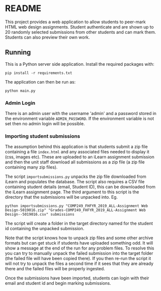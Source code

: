 # README #

This project provides a web application to allow students to peer-mark 
HTML web design assignments.  Student authenticate and are shown up to
20 randomly selected submissions from other students and can mark them. 
Students can also preview their own work. 


## Running

This is a Python server side application.  Install the required packages with:

```
pip install -r requirements.txt
```

The application can then be run as:

```
python main.py
```

### Admin Login

There is an admin user with the username 'admin' and a password stored in the environment 
variable `ADMIN_PASSWORD`.   If the environment variable is not set then no admin login will 
be possible.

### Importing student submissions

The assumption behind this application is that students submit a zip file containing a file 
`index.html` and any associated files needed to display it (css, images etc).  These are 
uploaded to an iLearn assignment submission and then the unit staff download all submissions
as a zip file (a zip file containing many zip files).  

The script `importsubmissions.py` unpacks the zip file downloaded from iLearn and populates
the database.  The script also requires a CSV file containing student details 
(email, Student ID), this can be downloaded from the iLearn assignment page.  The third argument
to this script is the directory that the submissions will be unpacked into. Eg. 

```
python importsubmissions.py "COMP249_FHFYR_2019_ALL-Assignment Web Design-5019016.zip" "Grades-COMP249_FHFYR_2019_ALL-Assignment Web Design--5019016.csv" submissions
```

The script will create a folder in the target directory named for the student id
containing the unpacked submission.

Note that the script knows how to unpack zip files and some other archive formats but
can get stuck if students have uploaded something odd.  It will show a message at 
the end of the run for any problem files.   To resolve this you can try to manually unpack
the failed submission into the target folder (the failed file will have been copied there). 
If you then re-run the script it will not try to unpack the files a second time if it
sees that they are already there and the failed files will be properly ingested. 

Once the submissions have been imported, students can login with their email and student
id and begin marking submissions.  

